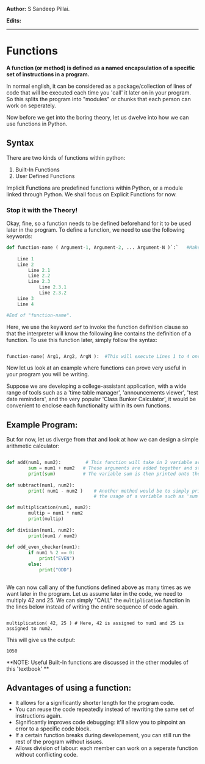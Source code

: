 **Author:** S Sandeep Pillai.

**Edits:**

***

# Functions

**A function (or method) is defined as a named encapsulation of a specific set of instructions in a program.** 

In normal english, it can be considered as a package/collection of lines of code that will be executed each time you 'call' it later on in your program. So this splits the program into "modules" or chunks that each person can work on seperately.

Now before we get into the boring theory, let us dwelve into how we can use functions in Python.

## Syntax

There are two kinds of functions within python: 
1) Built-In Functions 
2) User Defined Functions

Implicit Functions are predefined functions within Python, or a module linked through Python. We shall focus on Explicit Functions 
for now.

### Stop it with the Theory! 

Okay, fine, so a function needs to be defined beforehand for it to be used later in the program. To define a function, we need
to use the following keywords:

```python
def function-name ( Argument-1, Argument-2, ... Argument-N )`:`   #Make sure you don't forget the colons in the end! (' : ')
    
    Line 1
    Line 2
        Line 2.1
        Line 2.2
        Line 2.3
            Line 2.3.1
            Line 2.3.2
    Line 3
    Line 4

#End of "function-name".
``` 
Here, we use the keyword *`def`* to invoke the function definition clause so that the interpreter will know the following line
contains the definition of a function. To use this function later, simply follow the syntax:

```python

function-name( Arg1, Arg2, ArgN ):  #This will execute Lines 1 to 4 once.

```

Now let us look at an example where functions can prove very useful in your program you will be writing.

Suppose we are developing a college-assistant application, with a wide range of tools such as a 'time table manager', 'announcements viewer', 'test date reminders', and the very popular 'Class Bunker Calculator', it would be convenient to enclose each functionality within its own functions.

## Example Program:

But for now, let us diverge from that and look at how we can design a simple arithmetic calculator:

```python

def add(num1, num2):         # This function will take in 2 variable arguments.
        sum = num1 + num2   # These arguments are added together and stored in the variable 'sum'.
        print(sum)          # The variable sum is then printed onto the console.
        
def subtract(num1, num2):
        print( num1 - num2 )    # Another method would be to simply print out the compount statement as shown, avoiding the 
                                # the usage of a variable such as 'sum', helping reduce memory usage.

def multiplication(num1, num2):
        multip = num1 * num2
        print(multip)
        
def division(num1, num2):
        print(num1 / num2)
        
def odd_even_checker(num1):
        if num1 % 2 == 0:
            print("EVEN")
        else:
            print("ODD")
        


```
We can now call any of the functions defined above as many times as we want later in the program. Let us assume later in the code, we need to multiply 42 and 25. We can simply "CALL" the `multiplication` function in the lines below instead of writing the entire sequence of code again.
```python3
 
multiplication( 42, 25 ) # Here, 42 is assigned to num1 and 25 is assigned to num2.

```

This will give us the output:


```
1050
```

**NOTE: Useful Built-In functions are discussed in the other modules of this 'textbook' ** 

## Advantages of using a function:

  * It allows for a significantly shorter length for the program code. 
  * You can reuse the code repeatedly instead of rewriting the same set of instructions again.
  * Significantly improves code debugging: it'll allow you to pinpoint an error to a specific code block.
  * If a certain function breaks during developement, you can still run the rest of the program without issues.
  * Allows division of labour: each member can work on a seperate function without conflicting code.
